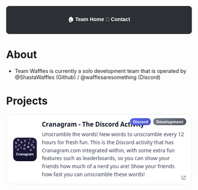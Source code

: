 <style>
  /* Section wrapper: wider than the theme’s default content width */
.projects-wrap {
  max-width: 100%;     /* never exceed parent width */
  margin: 0 auto;      /* keep centered */
}

  .projects-grid {
    display: grid;
    grid-template-columns: 1fr; /* 1 column on mobile */
    gap: 18px;
  }
  @media (min-width: 880px) {
    .projects-grid { grid-template-columns: 1fr 1fr; } /* 2 columns on desktop */
  }

  .project-card {
    box-sizing: border-box;
    position: relative;
    display: flex;
    align-items: center;
    gap: 14px;
    padding: 16px 18px;
    border-radius: 14px;
    text-decoration: none;
    border: 1px solid #2f3136;
    background: #1f2227;
    transition: transform .12s ease, box-shadow .12s ease, border-color .12s ease;
    width: 100%;                 /* make each card span its grid cell */
  }
  .project-card:hover {
    transform: translateY(-2px);
    box-shadow: 0 6px 18px rgba(0,0,0,.25);
    border-color: #3b3f47;
  }

  .project-icon {
    width: 64px; height: 64px;
    border-radius: 12px;
    flex: 0 0 64px;
    object-fit: cover;
    background: #2c2f33;
  }

  .project-text { display: grid; gap: 6px; min-width: 0; }
  .project-title {
    font: 700 17px/1.25 system-ui, -apple-system, Segoe UI, Roboto, Arial, sans-serif;
    color: #fff; margin: 0;
    white-space: nowrap; overflow: hidden; text-overflow: ellipsis;
  }
  .project-desc {
    max-width: 80ch; /* keeps text readable */
    font: 400 14px/1.55 system-ui, -apple-system, Segoe UI, Roboto, Arial, sans-serif;
    color: #c9d1d9; margin: 0;
  }

  /* Corner badges */
  .project-badges {
    position: absolute;
    top: 10px; right: 14px;
    display: flex; gap: 6px; flex-wrap: wrap;
  }
 /* Base badge */
.project-badge { 
  font: 600 11px/1 system-ui, -apple-system, Segoe UI, Roboto, Arial, sans-serif;
  padding: 4px 8px;
  border-radius: 999px;
  color: #fff;
  white-space: nowrap;
  background: #5865F2; /* fallback */
  background-size: 200% 200%;
  transition: background-position 0.3s ease;
}
.project-badge:hover {
  background-position: right center; /* animate gradient on hover */
}

/* Gradient variants */
.badge-blue {
  background: linear-gradient(135deg, #5865F2, #4752C4);
}
.badge-green {
  background: linear-gradient(135deg, #43B581, #2E8B57);
}
.badge-red {
  background: linear-gradient(135deg, #F04747, #C0392B);
}
.badge-gray {
  background: linear-gradient(135deg, #747F8D, #4F545C);
}
.badge-yellow {
  background: linear-gradient(135deg, #FAA61A, #E67E22);
}
.badge-orange {
  background: linear-gradient(135deg, #F26522, #D35400);
}
.badge-purple {
  background: linear-gradient(135deg, #9B59B6, #6D3C91);
}
.badge-pink {
  background: linear-gradient(135deg, #E91E63, #C2185B);
}
.badge-teal {
  background: linear-gradient(135deg, #1ABC9C, #148F77);
}
.badge-black {
  background: linear-gradient(135deg, #23272A, #0D0D0D);
  color: #fff;
}
.badge-white {
  background: linear-gradient(135deg, #ffffff, #f3f4f6);
  color: #111827;
  border: 1px solid #ddd;
}

/* External link icon — always visible */
.project-link-icon {
  position: absolute;
  bottom: 10px;
  right: 14px;
  width: 14px;
  height: 14px;
  opacity: 1;                 /* <- always visible */
  fill: currentColor;
  color: #c9d1d9;             /* dark theme */
  transition: transform 0.2s ease;
}
.project-card:hover .project-link-icon {
  transform: translateY(-1px);
}

/* Light mode color */
@media (prefers-color-scheme: light) {
  .project-link-icon { color: #6b7280; } /* slate-500 */
}


  /* Light mode adjustments */
  @media (prefers-color-scheme: light) {
    .project-card { background:#fff; border-color:#e5e7eb; }
    .project-card:hover { border-color:#d1d5db; box-shadow:0 6px 18px rgba(0,0,0,.08); }
    .project-title { color:#111827; }
    .project-desc { color:#374151; }
    .project-icon { background:#f3f4f6; }
  }
</style>


<div style="
  background-color:#2c2f33;
  padding: 12px;
  display:flex;
  justify-content:center;
  gap: 30px;
  border-radius: 8px;
  margin-bottom: 20px;
">

  <a href="index.html" style="color:white; text-decoration:none; font-weight:bold; font-family:Arial, sans-serif;">🏠 Team Home</a>
  <a href="" style="color:white; text-decoration:none; font-weight:bold; font-family:Arial, sans-serif;">📜 Contact</a>

</div>

# About
- Team Waffles is currently a solo development team that is operated by @ShastaWaffles (Github) / @wafflesaresomething (Discord)

# Projects
<div class="projects-wrap">

  <a class="project-card" href="cranagram.html" aria-label="Open Cranagram project">
    <img class="project-icon" src="cranagram-squared.png" alt="Cranagram icon">
    <div class="project-text">
      <h3 class="project-title">Cranagram - The Discord Activity</h3>
      <p class="project-desc">Unscramble the words! New words to unscramble every 12 hours for fresh fun. This is the Discord activity that has Cranagram.com integrated within, with some extra fun features such as leaderboards, so you can show your friends how much of a nerd you are! Show your friends how fast you can unscramble these words! </p>
    </div>
    <div class="project-badges">
      <span class="project-badge badge-blue">Discord</span>
      <span class="project-badge badge-gray">Development</span>
    </div>
      <svg class="project-link-icon" xmlns="http://www.w3.org/2000/svg" viewBox="0 0 24 24">
    <path d="M14 3h7v7h-2V6.41l-9.29 9.3-1.42-1.42 9.3-9.29H14V3zM5 5h5V3H5c-1.1 
    0-2 .9-2 2v14c0 1.1.9 2 2 2h14c1.1 0 2-.9 
    2-2v-5h-2v5H5V5z"/>
  </svg>
  </a>

</div>

